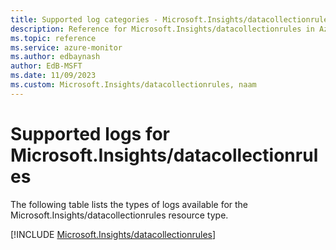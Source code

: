 ```yaml
---
title: Supported log categories - Microsoft.Insights/datacollectionrules
description: Reference for Microsoft.Insights/datacollectionrules in Azure Monitor Logs.
ms.topic: reference
ms.service: azure-monitor
ms.author: edbaynash
author: EdB-MSFT
ms.date: 11/09/2023
ms.custom: Microsoft.Insights/datacollectionrules, naam
---
```





# Supported logs for Microsoft.Insights/datacollectionrules  
The following table lists the types of logs available for the Microsoft.Insights/datacollectionrules resource type.
  
  
[!INCLUDE [Microsoft.Insights/datacollectionrules](./includes/microsoft-insights-datacollectionrules-logs-include.md)]
  
